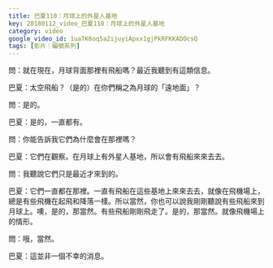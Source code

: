 ```yaml
---
title: 巴夏110：月球上的外星人基地
key: 20180112_video_巴夏110：月球上的外星人基地
category: video
google_video_id: 1uaTK6oq5a2ijuyiApxx1gjPkRFKKADOcsQ
tags: [影片｜編號系列]
---
```


問：就在現在，月球背面那裡有飛船嗎？最近我聽到有這類信息。

巴夏：太空飛船？（是的）在你們稱之為月球的「遠地面」？

問：是的。

巴夏：是的，一直都有。

問：你能告訴我它們為什麼會在那裡嗎？

巴夏：它們在觀察。在月球上有外星人基地，所以會有飛船來來去去。

問：我聽說它們只是最近才來到的。

巴夏：它們一直都在那裡。一直有飛船在這些基地上來來去去，就像在飛機場上，總是有些飛機在起飛和降落一樣。所以當然，你也可以說我剛剛聽說有些飛船來到月球上。噢，是的，那當然。有些飛船剛剛飛走了。是的，那當然。就像飛機場上的情形。

問：哦，當然。

巴夏：這並非一個不幸的消息。
